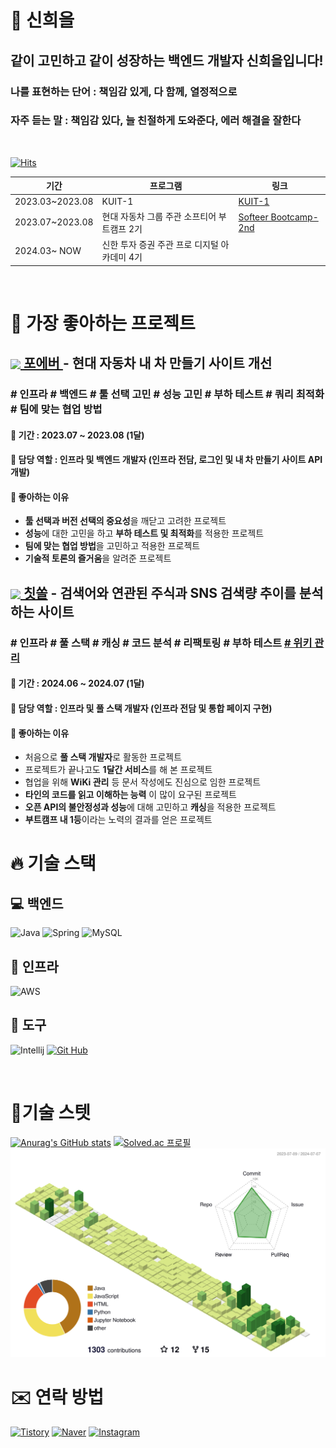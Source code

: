 # 🌱 신희을
## 같이 고민하고 같이 성장하는 백엔드 개발자 신희을입니다!

### 나를 표현하는 단어 : 책임감 있게, 다 함께, 열정적으로 
### 자주 듣는 말 : 책임감 있다, 늘 친절하게 도와준다, 에러 해결을 잘한다
<br>

[![Hits](https://hits.seeyoufarm.com/api/count/incr/badge.svg?url=https%3A%2F%2Fgithub.com%2FShinheeEul%2F&count_bg=%2379C83D&title_bg=%23555555&icon=github.svg&icon_color=%23E7E7E7&title=GitHub&edge_flat=true)](https://hits.seeyoufarm.com)

| 기간             | 프로그램                            | 링크                                      |
|------------------|-------------------------------------|-------------------------------------------|
| 2023.03~2023.08  | KUIT-1                              | [KUIT-1](https://github.com/KUIT-1)      |
| 2023.07~2023.08  | 현대 자동차 그룹 주관 소프티어 부트캠프 2기 | [Softeer Bootcamp-2nd](https://github.com/softeerbootcamp-2nd) |
| 2024.03~ NOW     |신한 투자 증권 주관 프로 디지털 아카데미 4기    |                                           |

<br>

# 🥇 가장 좋아하는 프로젝트

## <a href="https://github.com/ShinHeeEul/A4-FourEver"><img src="https://github.com/ShinHeeEul/ShinHeeEul/assets/83682424/5d740599-2f52-4c72-96dc-aef41e83c16f" style="width: 40px; vertical-align: middle;">   포에버  </a>  - 현대 자동차 내 차 만들기 사이트 개선

<div>
    <h3> # 인프라 # 백엔드 # 툴 선택 고민 # 성능 고민 # 부하 테스트 # 쿼리 최적화 # 팀에 맞는 협업 방법 </h3>
</div>


#### 📆 기간 : 2023.07 ~ 2023.08 (1달)
#### 🤵 담당 역할 : 인프라 및 백엔드 개발자 (인프라 전담, 로그인 및 내 차 만들기 사이트 API 개발)

#### 🚀 좋아하는 이유
  - **툴 선택과 버전 선택의 중요성**을 깨닫고 고려한 프로젝트
  - **성능**에 대한 고민을 하고 **부하 테스트 및 최적화**를 적용한 프로젝트
  - **팀에 맞는 협업 방법**을 고민하고 적용한 프로젝트
  - **기술적 토론의 즐거움**을 알려준 프로젝트

## <a href="https://github.com/CheatSOL"><img src="https://github.com/ShinHeeEul/ShinHeeEul/assets/83682424/c2c60ff7-0a0c-4fb7-b685-850232be5c3f" style="width: 40px; vertical-align: middle;">   칫쏠</a> - 검색어와 연관된 주식과 SNS 검색량 추이를 분석하는 사이트

<div>
    <h3># 인프라 # 풀 스택 # 캐싱 # 코드 분석 # 리팩토링 # 부하 테스트 <a href="https://github.com/CheatSOL/.github/wiki"> # 위키 관리 </a> </h3>
</div>


#### 📆 기간 : 2024.06 ~ 2024.07 (1달)
#### 🤵 담당 역할 : 인프라 및 풀 스택 개발자 (인프라 전담 및 통합 페이지 구현)
#### 🚀 좋아하는 이유
  - 처음으로 **풀 스택 개발자**로 활동한 프로젝트
  - 프로젝트가 끝나고도 **1달간 서비스**를 해 본 프로젝트
  - 협업을 위해 **WiKi 관리** 등 문서 작성에도 진심으로 임한 프로젝트
  - **타인의 코드를 읽고 이해하는 능력** 이 많이 요구된 프로젝트
  - **오픈 API의 불안정성과 성능**에 대해 고민하고 **캐싱**을 적용한 프로젝트
  - **부트캠프 내 1등**이라는 노력의 결과를 얻은 프로젝트


# 🔥 기술 스택

## 💻 백엔드
![Java](https://img.shields.io/badge/JAVA-007396.svg?&style=for-the-badge&logo=coffeescript&logoColor=white)
![Spring](https://img.shields.io/badge/Spring-6DB33F.svg?&style=for-the-badge&logo=Spring&logoColor=white)
![MySQL](https://img.shields.io/badge/MySQL-4479A1.svg?&style=for-the-badge&logo=MySQL&logoColor=white)

## 🔣 인프라
![AWS](https://img.shields.io/badge/amazonwebservices-232F3E?style=for-the-badge&logo=amazonwebservices&logoColor=white)

## 🧰 도구
![Intellij](https://img.shields.io/badge/Intellij-000000.svg?&style=for-the-badge&logo=IntelliJ%20IDEA&logoColor=white)
[![Git Hub](https://img.shields.io/badge/GitHub-181717.svg?&style=for-the-badge&logo=github&logoColor=white&link=https://www.github.com/ShinHeeEul)](https://github.com/ShinHeeEul)

<br>

# 📶기술 스텟
[![Anurag's GitHub stats](https://github-readme-stats.vercel.app/api?username=ShinHeeEul)](https://github.com/ShinHeeEul/github-readme-stats)
[![Solved.ac 프로필](http://mazassumnida.wtf/api/v2/generate_badge?boj=tlsgmldmf)](https://solved.ac/tlsgmldmf/)
![](./profile-3d-contrib/profile-green-animate.svg)


# ✉️ 연락 방법
[![Tistory](https://img.shields.io/badge/Tistory-000000?&style=flat-square&logo=Tistory&logoColor=white&link=https://cookielong.tistory.com/)](https://cookielong.tistory.com/)
[![Naver](https://img.shields.io/badge/naver-03C75A?&style=flat-square&logo=naver&logoColor=white&link=mailto:sheshe7015@naver.com)](javascript:void(mailto:sheshe7015@naver.com))
[![Instagram](https://img.shields.io/badge/instagram-E4405F?&style=flat-square&logo=instagram&logoColor=white&link=https://www.instagram.com/shinheeeul/)](https://www.instagram.com/shinheeeul/)
